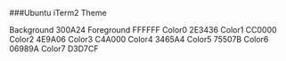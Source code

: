###Ubuntu iTerm2 Theme

Background 300A24
Foreground FFFFFF
Color0 2E3436
Color1 CC0000
Color2 4E9A06
Color3 C4A000
Color4 3465A4
Color5 75507B
Color6 06989A
Color7 D3D7CF
